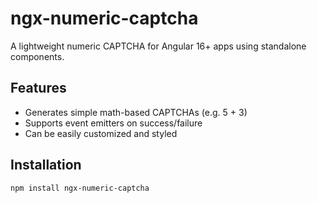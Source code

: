 # ngx-numeric-captcha

A lightweight numeric CAPTCHA for Angular 16+ apps using standalone components.

## Features
- Generates simple math-based CAPTCHAs (e.g. 5 + 3)
- Supports event emitters on success/failure
- Can be easily customized and styled

## Installation

```bash
npm install ngx-numeric-captcha